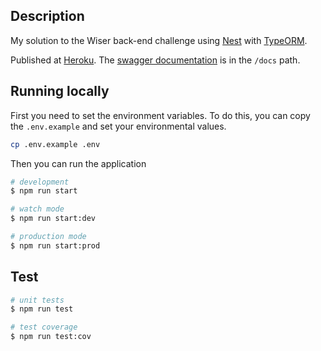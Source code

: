 ## Description

My solution to the Wiser back-end challenge using [Nest](https://github.com/nestjs/nest)
with [TypeORM](https://github.com/typeorm/typeorm).

Published at [Heroku](https://wiser-backend-challenge.herokuapp.com/).
The [swagger documentation](https://wiser-backend-challenge.herokuapp.com/docs)
is in the `/docs` path.

## Running locally

First you need to set the environment variables. To do this, you can copy the
`.env.example` and set your environmental values.

```bash
cp .env.example .env
```

Then you can run the application


```bash
# development
$ npm run start

# watch mode
$ npm run start:dev

# production mode
$ npm run start:prod
```

## Test

```bash
# unit tests
$ npm run test

# test coverage
$ npm run test:cov
```

